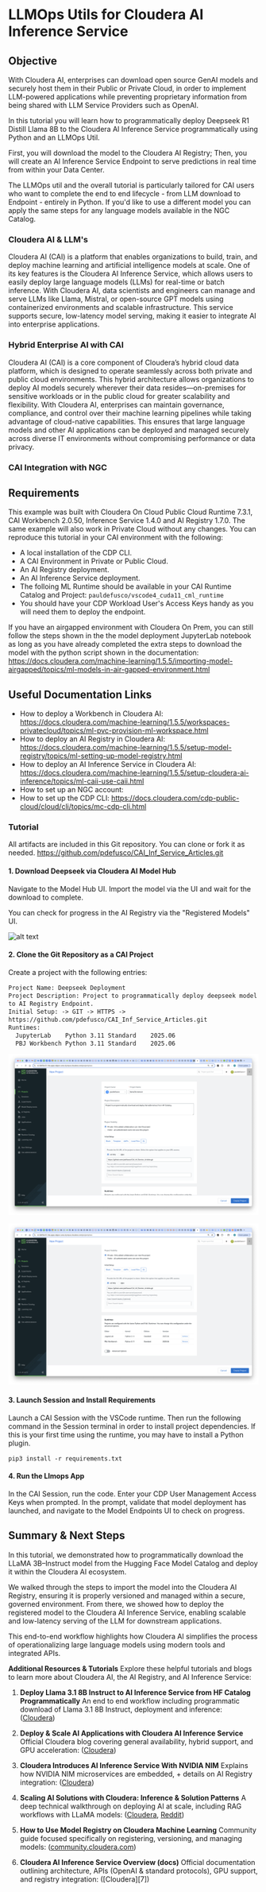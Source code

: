 # LLMOps Utils for Cloudera AI Inference Service

## Objective

With Cloudera AI, enterprises can download open source GenAI models and securely host them in their Public or Private Cloud, in order to implement LLM-powered applications while preventing proprietary information from being shared with LLM Service Providers such as OpenAI.

In this tutorial you will learn how to programmatically deploy Deepseek R1 Distill Llama 8B to the Cloudera AI Inference Service programmatically using Python and an LLMOps Util.

First, you will download the model to the Cloudera AI Registry; Then, you will create an AI Inference Service Endpoint to serve predictions in real time from within your Data Center.

The LLMOps util and the overall tutorial is particularly tailored for CAI users who want to complete the end to end lifecycle - from LLM download to Endpoint - entirely in Python. If you'd like to use a different model you can apply the same steps for any language models available in the NGC Catalog.  

### Cloudera AI & LLM's

Cloudera AI (CAI) is a platform that enables organizations to build, train, and deploy machine learning and artificial intelligence models at scale. One of its key features is the Cloudera AI Inference Service, which allows users to easily deploy large language models (LLMs) for real-time or batch inference. With Cloudera AI, data scientists and engineers can manage and serve LLMs like Llama, Mistral, or open-source GPT models using containerized environments and scalable infrastructure. This service supports secure, low-latency model serving, making it easier to integrate AI into enterprise applications.

### Hybrid Enterprise AI with CAI

Cloudera AI (CAI) is a core component of Cloudera’s hybrid cloud data platform, which is designed to operate seamlessly across both private and public cloud environments. This hybrid architecture allows organizations to deploy AI models securely wherever their data resides—on-premises for sensitive workloads or in the public cloud for greater scalability and flexibility. With Cloudera AI, enterprises can maintain governance, compliance, and control over their machine learning pipelines while taking advantage of cloud-native capabilities. This ensures that large language models and other AI applications can be deployed and managed securely across diverse IT environments without compromising performance or data privacy.

### CAI Integration with NGC


## Requirements

This example was built with Cloudera On Cloud Public Cloud Runtime 7.3.1, CAI Workbench 2.0.50, Inference Service 1.4.0 and AI Registry 1.7.0. The same example will also work in Private Cloud without any changes. You can reproduce this tutorial in your CAI environment with the following:

* A local installation of the CDP CLI.
* A CAI Environment in Private or Public Cloud.
* An AI Registry deployment.
* An AI Inference Service deployment.
* The folloing ML Runtime should be available in your CAI Runtime Catalog and Project: ```pauldefusco/vscode4_cuda11_cml_runtime```
* You should have your CDP Workload User's Access Keys handy as you will need them to deploy the endpoint.

If you have an airgapped environment with Cloudera On Prem, you can still follow the steps shown in the the model deployment JupyterLab notebook as long as you have already completed the extra steps to download the model with the python script shown in the documentation: https://docs.cloudera.com/machine-learning/1.5.5/importing-model-airgapped/topics/ml-models-in-air-gapped-environment.html

## Useful Documentation Links

* How to deploy a Workbench in Cloudera AI: https://docs.cloudera.com/machine-learning/1.5.5/workspaces-privatecloud/topics/ml-pvc-provision-ml-workspace.html
* How to deploy an AI Registry in Cloudera AI: https://docs.cloudera.com/machine-learning/1.5.5/setup-model-registry/topics/ml-setting-up-model-registry.html
* How to deploy an AI Inference Service in Cloudera AI: https://docs.cloudera.com/machine-learning/1.5.5/setup-cloudera-ai-inference/topics/ml-caii-use-caii.html
* How to set up an NGC account:
* How to set up the CDP CLI: https://docs.cloudera.com/cdp-public-cloud/cloud/cli/topics/mc-cdp-cli.html

### Tutorial

All artifacts are included in this Git repository. You can clone or fork it as needed. https://github.com/pdefusco/CAI_Inf_Service_Articles.git

#### 1. Download Deepseek via Cloudera AI Model Hub

Navigate to the Model Hub UI. Import the model via the UI and wait for the download to complete.

You can check for progress in the AI Registry via the "Registered Models" UI.

![alt text](../img/registered-deepseek.png)

#### 2. Clone the Git Repository as a CAI Project

Create a project with the following entries:

```
Project Name: Deepseek Deployment
Project Description: Project to programmatically deploy deepseek model to AI Registry Endpoint.
Initial Setup: -> GIT -> HTTPS -> https://github.com/pdefusco/CAI_Inf_Service_Articles.git
Runtimes:
  JupyterLab	Python 3.11	Standard	2025.06
  PBJ Workbench	Python 3.11	Standard	2025.06
```

![alt text](../img/project-wizard-1.png)

![alt text](../img/project-wizard-2.png)

#### 3. Launch Session and Install Requirements

Launch a CAI Session with the VSCode runtime. Then run the following command in the Session terminal in order to install  project dependencies. If this is your first time using the runtime, you may have to install a Python plugin.

```
pip3 install -r requirements.txt
```

#### 4. Run the Llmops App

In the CAI Session, run the code. Enter your CDP User Management Access Keys when prompted. In the prompt, validate that model deployment has launched, and navigate to the Model Endpoints UI to check on progress.

## Summary & Next Steps

In this tutorial, we demonstrated how to programmatically download the LLaMA 3B–Instruct model from the Hugging Face Model Catalog and deploy it within the Cloudera AI ecosystem.

We walked through the steps to import the model into the Cloudera AI Registry, ensuring it is properly versioned and managed within a secure, governed environment. From there, we showed how to deploy the registered model to the Cloudera AI Inference Service, enabling scalable and low-latency serving of the LLM for downstream applications.

This end-to-end workflow highlights how Cloudera AI simplifies the process of operationalizing large language models using modern tools and integrated APIs.

**Additional Resources & Tutorials**
Explore these helpful tutorials and blogs to learn more about Cloudera AI, the AI Registry, and AI Inference Service:

1. **Deploy Llama 3.1 8B Instruct to AI Inference Service from HF Catalog Programmatically**
   An end to end workflow including programmatic download of Llama 3.1 8B Instruct, deployment and inference: ([Cloudera][1])

2. **Deploy & Scale AI Applications with Cloudera AI Inference Service**
   Official Cloudera blog covering general availability, hybrid support, and GPU acceleration: ([Cloudera][2])

3. **Cloudera Introduces AI Inference Service With NVIDIA NIM**
   Explains how NVIDIA NIM microservices are embedded, + details on AI Registry integration: ([Cloudera][3])

4. **Scaling AI Solutions with Cloudera: Inference & Solution Patterns**
   A deep technical walkthrough on deploying AI at scale, including RAG workflows with LLaMA models: ([Cloudera][4], [Reddit][5])

5. **How to Use Model Registry on Cloudera Machine Learning**
   Community guide focused specifically on registering, versioning, and managing models: ([community.cloudera.com][6])

6. **Cloudera AI Inference Service Overview (docs)**
   Official documentation outlining architecture, APIs (OpenAI & standard protocols), GPU support, and registry integration: ([Cloudera][7])

[1]: https://github.com/pdefusco/CAI_Inf_Service_Articles/tree/main/llama-hf "[Tutorial] Deploy Llama 3.1 8B Instruct to AI Inference Service from HF Catalog Programmatically"
[2]: https://www.cloudera.com/blog/business/deploy-and-scale-ai-applications-with-cloudera-ai-inference-service.html?utm_source=chatgpt.com "Deploy and Scale AI Applications With Cloudera AI Inference Service | Blog | Cloudera"
[3]: https://cloudera.com/blog/business/cloudera-introduces-ai-inference-service-with-nvidia-nim.html?utm_source=chatgpt.com "Cloudera Introduces AI Inference Service With NVIDIA NIM | Blog | Cloudera"
[4]: https://www.cloudera.com/blog/technical/scaling-ai-solutions-with-cloudera-a-deep-dive-into-ai-inference-and-solution-patterns.html?utm_source=chatgpt.com "Scaling AI Solutions with Cloudera: A Deep Dive into AI Inference and Solution Patterns | Blog | Cloudera"
[5]: https://www.reddit.com/r/learnmachinelearning/comments/1cn1c3u?utm_source=chatgpt.com "Fine-tune your first large language model (LLM) with LoRA, llama.cpp, and KitOps in 5 easy steps"
[6]: https://community.cloudera.com/t5/Community-Articles/How-to-use-Model-Registry-on-Cloudera-Machine-Learning/ta-p/379812?utm_source=chatgpt.com "How to use Model Registry on Cloudera Machine Lear... - Cloudera Community - 379812"
